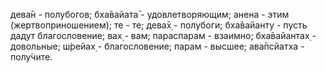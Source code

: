дева̄н - полубогов; бха̄вайата̄ - удовлетворяющим; анена - этим (жертвоприношением); те - те; дева̄х̣ - полубоги; бха̄вайанту - пусть дадут благословение; вах̣ - вам; параспарам - взаимно; бха̄вайантах̣ - довольные; ш́рейах̣ - благословение; парам - высшее; ава̄псйатха - полу́чите.